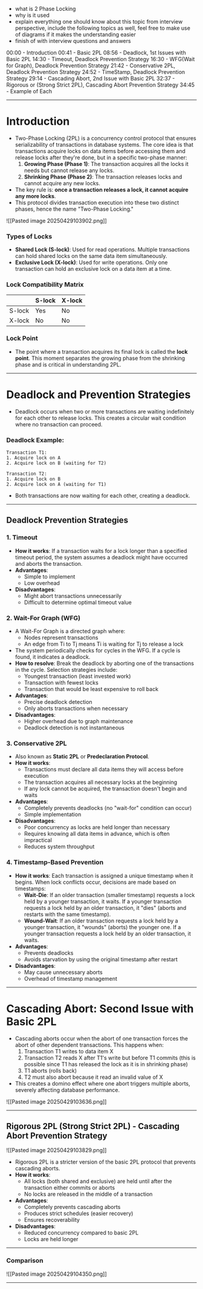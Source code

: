 - what is 2 Phase Locking
- why is it used
- explain everything one should know about this topic from interview perspective, include the following topics as well, feel free to make use of diagrams if it makes the understanding easier
- finish of with interview questions and answers

00:00 - Introduction
00:41 - Basic 2PL
08:56 - Deadlock, 1st Issues with Basic 2PL
14:30 - Timeout, Deadlock Prevention Strategy
16:30 - WFG(Wait for Graph), Deadlock Prevention Strategy
21:42 - Conservative 2PL, Deadlock Prevention Strategy
24:52 - TimeStamp, Deadlock Prevention Strategy
29:14 - Cascading Abort, 2nd Issue with Basic 2PL
32:37 - Rigorous or (Strong Strict 2PL), Cascading Abort Prevention Strategy
34:45 - Example of Each

---
# Introduction
- Two-Phase Locking (2PL) is a concurrency control protocol that ensures serializability of transactions in database systems. The core idea is that transactions acquire locks on data items before accessing them and release locks after they're done, but in a specific two-phase manner:
	1. **Growing Phase (Phase 1)**: The transaction acquires all the locks it needs but cannot release any locks.
	2. **Shrinking Phase (Phase 2)**: The transaction releases locks and cannot acquire any new locks.
- The key rule is: **once a transaction releases a lock, it cannot acquire any more locks**.
- This protocol divides transaction execution into these two distinct phases, hence the name "Two-Phase Locking."

![[Pasted image 20250429103902.png]]


### Types of Locks
- **Shared Lock (S-lock)**: Used for read operations. Multiple transactions can hold shared locks on the same data item simultaneously.
- **Exclusive Lock (X-lock)**: Used for write operations. Only one transaction can hold an exclusive lock on a data item at a time.

### Lock Compatibility Matrix
||S-lock|X-lock|
|---|---|---|
|S-lock|Yes|No|
|X-lock|No|No|

### Lock Point
- The point where a transaction acquires its final lock is called the **lock point**. This moment separates the growing phase from the shrinking phase and is critical in understanding 2PL.

---
# Deadlock and Prevention Strategies

- Deadlock occurs when two or more transactions are waiting indefinitely for each other to release locks. This creates a circular wait condition where no transaction can proceed.
### Deadlock Example:
```
Transaction T1:
1. Acquire lock on A
2. Acquire lock on B (waiting for T2)

Transaction T2:
1. Acquire lock on B
2. Acquire lock on A (waiting for T1)
```
- Both transactions are now waiting for each other, creating a deadlock.

---

## Deadlock Prevention Strategies

### 1. Timeout
- **How it works**: If a transaction waits for a lock longer than a specified timeout period, the system assumes a deadlock might have occurred and aborts the transaction.
- **Advantages**:
	- Simple to implement
	- Low overhead
- **Disadvantages**:
	- Might abort transactions unnecessarily
	- Difficult to determine optimal timeout value

### 2. Wait-For Graph (WFG)
- A Wait-For Graph is a directed graph where:
	- Nodes represent transactions
	- An edge from Ti to Tj means Ti is waiting for Tj to release a lock
- The system periodically checks for cycles in the WFG. If a cycle is found, it indicates a deadlock.
- **How to resolve**: Break the deadlock by aborting one of the transactions in the cycle. Selection strategies include:
	- Youngest transaction (least invested work)
	- Transaction with fewest locks
	- Transaction that would be least expensive to roll back
- **Advantages**:
	- Precise deadlock detection
	- Only aborts transactions when necessary
- **Disadvantages**:
	- Higher overhead due to graph maintenance
	- Deadlock detection is not instantaneous

### 3. Conservative 2PL
- Also known as **Static 2PL** or **Predeclaration Protocol**.
- **How it works**:
	- Transactions must declare all data items they will access before execution
	- The transaction acquires all necessary locks at the beginning
	- If any lock cannot be acquired, the transaction doesn't begin and waits
- **Advantages**:
	- Completely prevents deadlocks (no "wait-for" condition can occur)
	- Simple implementation
- **Disadvantages**:
	- Poor concurrency as locks are held longer than necessary
	- Requires knowing all data items in advance, which is often impractical
	- Reduces system throughput

### 4. Timestamp-Based Prevention
- **How it works**: Each transaction is assigned a unique timestamp when it begins. When lock conflicts occur, decisions are made based on timestamps:
	- **Wait-Die**: If an older transaction (smaller timestamp) requests a lock held by a younger transaction, it waits. If a younger transaction requests a lock held by an older transaction, it "dies" (aborts and restarts with the same timestamp).
	- **Wound-Wait**: If an older transaction requests a lock held by a younger transaction, it "wounds" (aborts) the younger one. If a younger transaction requests a lock held by an older transaction, it waits.
- **Advantages**:
	- Prevents deadlocks
	- Avoids starvation by using the original timestamp after restart
- **Disadvantages**:
	- May cause unnecessary aborts
	- Overhead of timestamp management
---
# Cascading Abort: Second Issue with Basic 2PL

- Cascading aborts occur when the abort of one transaction forces the abort of other dependent transactions. This happens when:
	1. Transaction T1 writes to data item X
	2. Transaction T2 reads X after T1's write but before T1 commits (this is possible since T1 has released the lock as it is in shrinking phase)
	3. T1 aborts (rolls back)
	4. T2 must also abort because it read an invalid value of X
- This creates a domino effect where one abort triggers multiple aborts, severely affecting database performance.

![[Pasted image 20250429103636.png]]

---
## Rigorous 2PL (Strong Strict 2PL) - Cascading Abort Prevention Strategy

![[Pasted image 20250429103829.png]]

- Rigorous 2PL is a stricter version of the basic 2PL protocol that prevents cascading aborts.
- **How it works**:
	- All locks (both shared and exclusive) are held until after the transaction either commits or aborts
	- No locks are released in the middle of a transaction
- **Advantages**:
	- Completely prevents cascading aborts
	- Produces strict schedules (easier recovery)
	- Ensures recoverability
- **Disadvantages**:
	- Reduced concurrency compared to basic 2PL
	- Locks are held longer

---
### Comparison

![[Pasted image 20250429104350.png]]

---


